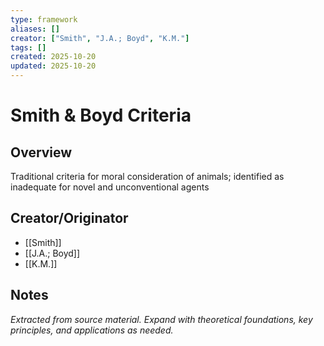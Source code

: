 ```yaml
---
type: framework
aliases: []
creator: ["Smith", "J.A.; Boyd", "K.M."]
tags: []
created: 2025-10-20
updated: 2025-10-20
---
```


# Smith & Boyd Criteria

## Overview

Traditional criteria for moral consideration of animals; identified as inadequate for novel and unconventional agents

## Creator/Originator

- [[Smith]]
- [[J.A.; Boyd]]
- [[K.M.]]

## Notes

*Extracted from source material. Expand with theoretical foundations, key principles, and applications as needed.*
